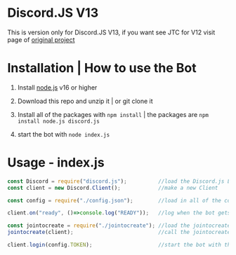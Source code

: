 # Discord.JS V13

This is version only for Discord.JS V13, if you want see JTC for V12 visit page of [original project](https://github.com/Tomato6966/Discord-Join-to-Create)

# Installation | How to use the Bot

1. Install [node.js](https://nodejs.org/) v16 or higher

2. Download this repo and unzip it | or git clone it

3. Install all of the packages with `npm install` | the packages are `npm install node.js discord.js`

4. start the bot with `node index.js`

# Usage - index.js

```js
const Discord = require("discord.js");          //load the Discord.js Library
const client = new Discord.Client();            //make a new Client

const config = require("./config.json");        //load in all of the config files

client.on("ready", ()=>console.log("READY"));   //log when the bot gets ready

const jointocreate = require("./jointocreate"); //load the jointocreate.js file
jointocreate(client);                           //call the jointocreate file

client.login(config.TOKEN);                     //start the bot with the bot token
```